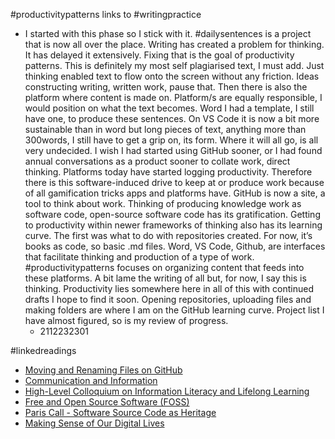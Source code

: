 #productivitypatterns links to #writingpractice<br> 
* I started with this phase so I stick with it. #dailysentences is a project that is now all over the place. Writing has created a problem for thinking. It has delayed it extensively. Fixing that is the goal of productivity patterns. This is definitely my most self plagiarised text, I must add. Just thinking enabled text to flow onto the screen without any friction. Ideas constructing writing, written work, pause that. Then there is also the platform where content is made on. Platform/s are equally responsible, I would position on what the text becomes. Word I had a template, I still have one, to produce these sentences. On VS Code it is now a bit more sustainable than in word but long pieces of text, anything more than 300words, I still have to get a grip on, its form. Where it will all go, is all very undecided. I wish I had started using GitHub sooner, or I had found annual conversations as a product sooner to collate work, direct thinking. Platforms today have started logging productivity. Therefore there is this software-induced drive to keep at or produce work because of all gamification tricks apps and platforms have. GitHub is now a site, a tool to think about work. Thinking of producing knowledge work as software code, open-source software code has its gratification. Getting to productivity within newer frameworks of thinking also has its learning curve. The first was what to do with repositories created. For now, it’s books as code, so basic .md files. Word, VS Code, Github, are interfaces that facilitate thinking and production of a type of work. #productivitypatterns focuses on organizing content that feeds into these platforms. A bit lame the writing of all but, for now, I say this is thinking. Productivity lies somewhere here in all of this with continued drafts I hope to find it soon. Opening repositories, uploading files and making folders are where I am on the GitHub learning curve. Project list I have almost figured, so is my review of progress. 
  * 2112232301  

#linkedreadings
* [Moving and Renaming Files on GitHub](https://github.blog/2013-03-15-moving-and-renaming-files-on-github/)
* [Communication and Information](http://www.unesco.org/new/en/communication-and-information/access-to-knowledge/information-literacy/)
* [High-Level Colloquium on Information Literacy and Lifelong Learning](https://www.ifla.org/publications/high-level-colloquium-on-information-literacy-and-lifelong-learning/)
* [Free and Open Source Software (FOSS)](https://en.unesco.org/freeandopensourcesoftware)
* [Paris Call - Software Source Code as Heritage](https://en.unesco.org/foss/paris-call-software-source-code)
* [Making Sense of Our Digital Lives](https://commonplace.knowledgefutures.org/pub/w1x3xd9h/release/1)
